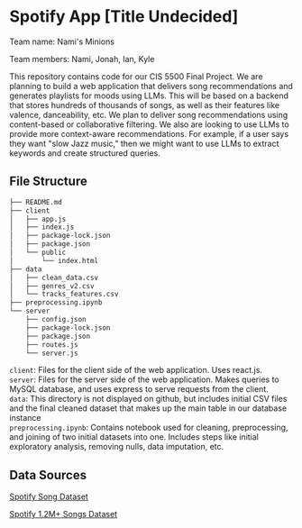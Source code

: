 # Spotify App [Title Undecided]

Team name: Nami's Minions

Team members: Nami, Jonah, Ian, Kyle

This repository contains code for our CIS 5500 Final Project. We are planning to build a web application that delivers song recommendations and generates playlists for moods using LLMs. This will be based on a backend that stores hundreds of thousands of songs, as well as their features like valence, danceability, etc. We plan to deliver song recommendations using content-based or collaborative filtering. We also are looking to use LLMs to provide more context-aware recommendations. For example, if a user says they want "slow Jazz music," then we might want to use LLMs to extract keywords and create structured queries.

## File Structure

```bash
├── README.md
├── client
│   ├── app.js
│   ├── index.js
│   ├── package-lock.json
│   ├── package.json
│   └── public
│       └── index.html
├── data
│   ├── clean_data.csv
│   ├── genres_v2.csv
│   └── tracks_features.csv
├── preprocessing.ipynb
└── server
    ├── config.json
    ├── package-lock.json
    ├── package.json
    ├── routes.js
    └── server.js
```

`client`: Files for the client side of the web application. Uses react.js.
<br>
`server`: Files for the server side of the web application. Makes queries to MySQL database, and uses express to serve requests from the client.
<br> 
`data`: This directory is not displayed on github, but includes initial CSV files and the final cleaned dataset that makes up the main table in our database instance
<br>
`preprocessing.ipynb`: Contains notebook used for cleaning, preprocessing, and joining of two initial datasets into one. Includes steps like initial exploratory analysis, removing nulls, data imputation, etc.



## Data Sources

[Spotify Song Dataset](https://www.kaggle.com/datasets/mrmorj/dataset-of-songs-in-spotify)

[Spotify 1.2M+ Songs Dataset](https://www.kaggle.com/datasets/rodolfofigueroa/spotify-12m-songs)

